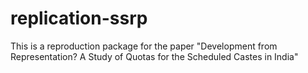 # replication-ssrp
This is a reproduction package for the paper "Development from Representation? A Study of Quotas for the Scheduled Castes in India"
